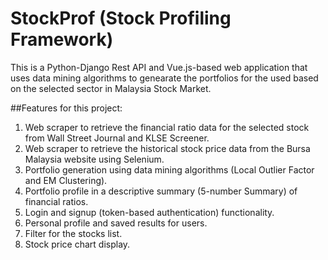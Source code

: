 # StockProf (Stock Profiling Framework)
This is a Python-Django Rest API and Vue.js-based web application that uses data mining algorithms to genearate the portfolios for the used based on the selected sector in Malaysia Stock Market.

##Features for this project:
1. Web scraper to retrieve the financial ratio data for the selected stock from Wall Street Journal and KLSE Screener.
2. Web scraper to retrieve the historical stock price data from the Bursa Malaysia website using Selenium.
3. Portfolio generation using data mining algorithms (Local Outlier Factor and EM Clustering).
4. Portfolio profile in a descriptive summary (5-number Summary) of financial ratios.
5. Login and signup (token-based authentication) functionality.
6. Personal profile and saved results for users.
7. Filter for the stocks list.
8. Stock price chart display.

